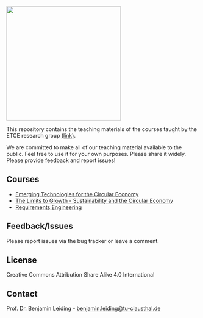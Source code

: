 
<img src="https://www.presse.tu-clausthal.de/fileadmin/Presse/images/Corporate_Design/Logo/Logo_TUC_en_CMYK.jpg" width="300">

This repository contains the teaching materials of the courses taught by the ETCE research group [(link)](https://etce-lab.com).

We are committed to make all of our teaching material available to the public. Feel free to use it for your own purposes. Please share it widely. Please provide feedback and report issues!

## Courses
- [Emerging Technologies for the Circular Economy](https://github.com/ETCE-LAB/teaching-material/tree/master/Emerging-Technologies-for-the-Circular-Economy)
- [The Limits to Growth - Sustainability and the Circular Economy](https://github.com/ETCE-LAB/teaching-material/tree/master/The-Limits-to-Growth)
- [Requirements Engineering](https://github.com/ETCE-LAB/teaching-material/tree/master/Requirements-Engineering)

## Feedback/Issues
Please report issues via the bug tracker or leave a comment.

## License
Creative Commons Attribution Share Alike 4.0 International

## Contact
Prof. Dr. Benjamin Leiding - benjamin.leiding@tu-clausthal.de
